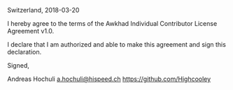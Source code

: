 Switzerland, 2018-03-20

I hereby agree to the terms of the Awkhad Individual Contributor License
Agreement v1.0.

I declare that I am authorized and able to make this agreement and sign this
declaration.

Signed,

Andreas Hochuli a.hochuli@hispeed.ch https://github.com/Highcooley
